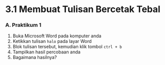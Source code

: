 # 3.1 Membuat Tulisan Bercetak Tebal

### A. Praktikum 1

1. Buka Microsoft Word pada komputer anda
2. Ketikkan tulisan `halo` pada layar Word
3. Blok tulisan tersebut, kemudian klik tombol `ctrl + b`
4. Tampilkan hasil percobaan anda
5. Bagaimana hasilnya?